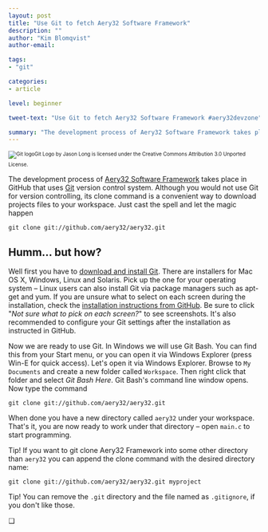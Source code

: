 ```yaml
---
layout: post
title: "Use Git to fetch Aery32 Software Framework"
description: ""
author: "Kim Blomqvist"
author-email:

tags:
- "git"

categories:
- article

level: beginner

tweet-text: "Use Git to fetch Aery32 Software Framework #aery32devzone"

summary: "The development process of Aery32 Software Framework takes place in GitHub that uses Git version control system. Although you would not use Git for version controlling, its clone command is a convenient way to download project files to your workspace"
---
```


<div style="margin: 15px 0; font-size: 10px;">
<img style="margin-bottom: 5px;" itemprop="image" src="{{ site.url }}/images/vendor/Git-Logo-2Color.png" alt="Git logo" />Git Logo by Jason Long is licensed under the Creative Commons Attribution 3.0 Unported License.
</div>

The development process of [Aery32 Software Framework](https://github.com/aery32/aery32) takes place in GitHub that uses [Git](http://git-scm.com/) version control system. Although you would not use Git for version controlling, its clone command is a convenient way to download projects files to your workspace. Just cast the spell and let the magic happen

    git clone git://github.com/aery32/aery32.git

Humm... but how?
----------------

Well first you have to [download and install Git](http://git-scm.com/downloads). There are installers for Mac OS X, Windows, Linux and Solaris. Pick up the one for your operating system &ndash; Linux users can also install Git via package managers such as apt-get and yum. If you are unsure what to select on each screen during the installation, check the [installation instructions from GitHub](https://help.github.com/articles/set-up-git#platform-windows). Be sure to click "*Not sure what to pick on each screen?*" to see screenshots. It's also recommended to configure your Git settings after the installation as instructed in GitHub.

Now we are ready to use Git. In Windows we will use Git Bash. You can find this from your Start menu, or you can open it via Windows Explorer (press Win-E for quick access). Let's open it via Windows Explorer. Browse to `My Documents` and create a new folder called `Workspace`. Then right click that folder and select *Git Bash Here*. Git Bash's command line window opens. Now type the command

    git clone git://github.com/aery32/aery32.git

When done you have a new directory called `aery32` under your workspace. That's it, you are now ready to work under that directory &ndash; open `main.c` to start programming.

<span class="label label-info">Tip!</span> If you want to git clone Aery32 Framework into some other directory than `aery32` you can append the clone command with the desired directory name:

    git clone git://github.com/aery32/aery32.git myproject

<span class="label label-info">Tip!</span> You can remove the `.git` directory and the file named as `.gitignore`, if you don't like those.

&#10065;
